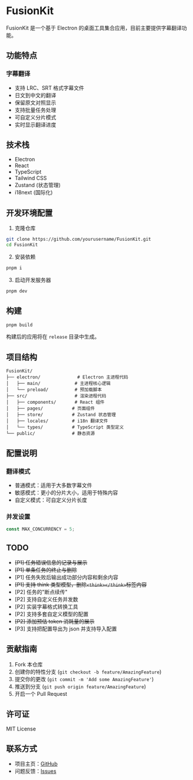 # FusionKit

FusionKit 是一个基于 Electron 的桌面工具集合应用，目前主要提供字幕翻译功能。

## 功能特点

### 字幕翻译

- 支持 LRC、SRT 格式字幕文件
- 日文到中文的翻译
- 保留原文对照显示
- 支持批量任务处理
- 可自定义分片模式
- 实时显示翻译进度

## 技术栈

- Electron
- React
- TypeScript
- Tailwind CSS
- Zustand (状态管理)
- i18next (国际化)

## 开发环境配置

1. 克隆仓库

```bash
git clone https://github.com/yourusername/FusionKit.git
cd FusionKit
```

2. 安装依赖

```bash
pnpm i
```

3. 启动开发服务器

```bash
pnpm dev
```

## 构建

```bash
pnpm build
```

构建后的应用将在 `release` 目录中生成。

## 项目结构

```plaintext
FusionKit/
├── electron/              # Electron 主进程代码
│   ├── main/             # 主进程核心逻辑
│   └── preload/          # 预加载脚本
├── src/                  # 渲染进程代码
│   ├── components/       # React 组件
│   ├── pages/           # 页面组件
│   ├── store/           # Zustand 状态管理
│   ├── locales/         # i18n 翻译文件
│   └── types/           # TypeScript 类型定义
└── public/              # 静态资源
```

## 配置说明

### 翻译模式

- 普通模式：适用于大多数字幕文件
- 敏感模式：更小的分片大小，适用于特殊内容
- 自定义模式：可自定义分片长度

### 并发设置

```13:13:src/store/tools/subtitle/useSubtitleTranslatorStore.ts
const MAX_CONCURRENCY = 5;
```

## TODO

- ~~[P1] 任务错误信息的记录与展示~~
- ~~[P1] 单条任务的终止与删除~~
- [P1] 任务失败后输出成功部分内容和剩余内容
- ~~[P1] 支持 think 类型模型，删除`<think></think>`标签内容~~
- [P2] 任务的"断点续传"
- [P2] 支持自定义任务并发数
- [P2] 实装字幕格式转换工具
- [P2] 支持多套自定义模型的配置
- ~~[P2] 添加预估 token 消耗量的展示~~
- [P3] 支持把配置导出为 json 并支持导入配置

## 贡献指南

1. Fork 本仓库
2. 创建你的特性分支 (`git checkout -b feature/AmazingFeature`)
3. 提交你的更改 (`git commit -m 'Add some AmazingFeature'`)
4. 推送到分支 (`git push origin feature/AmazingFeature`)
5. 开启一个 Pull Request

## 许可证

MIT License

## 联系方式

- 项目主页：[GitHub](https://github.com/QiuYeDx/FusionKit)
- 问题反馈：[Issues](https://github.com/QiuYeDx/FusionKit/issues)
